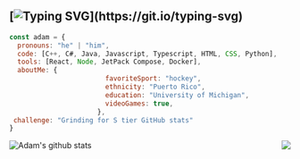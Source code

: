 ## [![Typing SVG](https://readme-typing-svg.herokuapp.com?font=Fira+Code&weight=600&size=25&pause=1000&center=true&width=435&lines=Hey+there+%F0%9F%91%8B%2C+I'm+Adam.)](https://git.io/typing-svg)

```javascript
const adam = {
  pronouns: "he" | "him",
  code: [C++, C#, Java, Javascript, Typescript, HTML, CSS, Python],
  tools: [React, Node, JetPack Compose, Docker],
  aboutMe: {
                        favoriteSport: "hockey",
                        ethnicity: "Puerto Rico",
                        education: "University of Michigan",
                        videoGames: true,
                      },
 challenge: "Grinding for S tier GitHub stats"
}
```
<a href="https://github.com/adam10cole/github-readme-stats"><img align="left" src="https://github-readme-stats.vercel.app/api?username=adam10cole&title_color=61dafb&text_color=ffffff&icon_color=61dafb&bg_color=20232a&show_icons=true&include_all_commits=true&theme=buefy&hide_border=true" alt="Adam's github stats" /></a>

<a href="https://github.com/adam10cole/github-readme-stats"><img align="right" src="https://github-readme-stats.vercel.app/api/top-langs/?username=adam10cole&hide=c%23,powershell,Mathematica,Ruby,Objective-C,Objective-C%2b%2b,Cuda&title_color=61dafb&text_color=ffffff&icon_color=61dafb&bg_color=20232a&langs_count=8&layout=compact&border_color=61dafb&hide_border=true&size_weight=0.5&count_weight=0.5" /></a>
